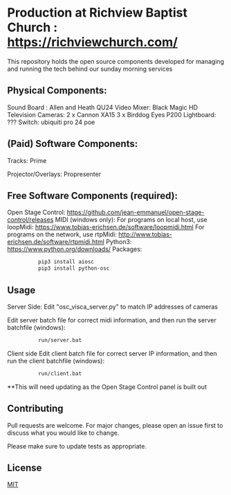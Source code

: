 # Production at Richview Baptist Church : https://richviewchurch.com/

This repository holds the open source components developed for
managing and running the tech behind our sunday morning services

## Physical Components:

Sound Board : Allen and Heath QU24
Video Mixer: Black Magic HD Television
Cameras: 2 x Cannon XA15
         3 x Birddog Eyes P200
Lightboard: ???
Switch: ubiquiti pro 24 poe

## (Paid) Software Components:

Tracks: Prime

Projector/Overlays: Propresenter

## Free Software Components (required):

Open Stage Control: https://github.com/jean-emmanuel/open-stage-control/releases
MIDI (windows only):
  For programs on local host, use loopMidi: https://www.tobias-erichsen.de/software/loopmidi.html
  For programs on the network, use rtpMidi: http://www.tobias-erichsen.de/software/rtpmidi.html
Python3: https://www.python.org/downloads/
    Packages:
```bash
          pip3 install aiosc
          pip3 install python-osc
```

## Usage
Server Side:
Edit "osc_visca_server.py" to match IP addresses of cameras

Edit server batch file for correct midi information, and then run the server batchfile (windows):
```bash
          run/server.bat
```
Client side
Edit client batch file for correct server IP information, and then run the client batchfile (windows):
```bash
          run/client.bat
```

**This will need updating as the Open Stage Control panel is built out

## Contributing
Pull requests are welcome. For major changes, please open an issue first to discuss what you would like to change.

Please make sure to update tests as appropriate.

## License
[MIT](https://choosealicense.com/licenses/mit/)

